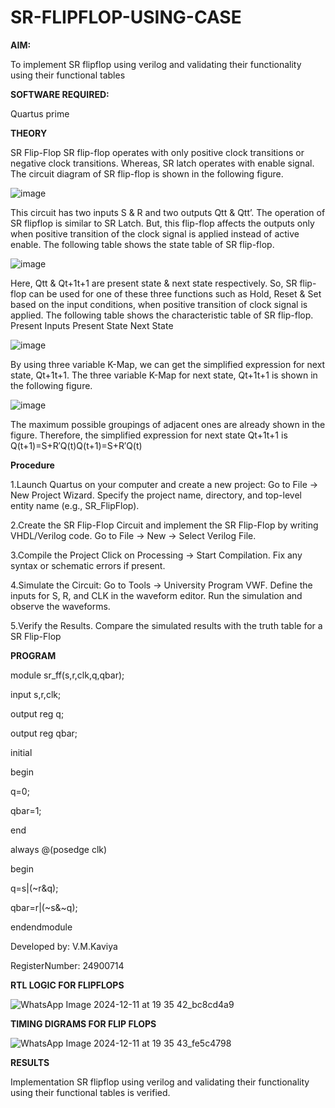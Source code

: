 # SR-FLIPFLOP-USING-CASE

**AIM:**

To implement  SR flipflop using verilog and validating their functionality using their functional tables

**SOFTWARE REQUIRED:**

Quartus prime

**THEORY**

SR Flip-Flop SR flip-flop operates with only positive clock transitions or negative clock transitions. Whereas, SR latch operates with enable signal. The circuit diagram of SR flip-flop is shown in the following figure.

![image](https://github.com/naavaneetha/SR-FLIPFLOP-USING-CASE/assets/154305477/0f710028-ad52-4d3e-9276-8714cf023a25)

 
This circuit has two inputs S & R and two outputs Qtt & Qtt’. The operation of SR flipflop is similar to SR Latch. But, this flip-flop affects the outputs only when positive transition of the clock signal is applied instead of active enable. The following table shows the state table of SR flip-flop.

![image](https://github.com/naavaneetha/SR-FLIPFLOP-USING-CASE/assets/154305477/dabfc4f4-87e3-4cbc-9472-f89ee1b5ed30)

 
Here, Qtt & Qt+1t+1 are present state & next state respectively. So, SR flip-flop can be used for one of these three functions such as Hold, Reset & Set based on the input conditions, when positive transition of clock signal is applied. The following table shows the characteristic table of SR flip-flop. Present Inputs Present State Next State

![image](https://github.com/naavaneetha/SR-FLIPFLOP-USING-CASE/assets/154305477/dd90d16c-aec5-4290-a586-e2346b1e9eb5)

 
By using three variable K-Map, we can get the simplified expression for next state, Qt+1t+1. The three variable K-Map for next state, Qt+1t+1 is shown in the following figure.

![image](https://github.com/naavaneetha/SR-FLIPFLOP-USING-CASE/assets/154305477/473efad6-d70b-4ca7-aeb7-898bbfca319f)

 
The maximum possible groupings of adjacent ones are already shown in the figure. Therefore, the simplified expression for next state Qt+1t+1 is Q(t+1)=S+R′Q(t)Q(t+1)=S+R′Q(t)

**Procedure**

1.Launch Quartus on your computer and create a new project: Go to File → New Project Wizard. Specify the project name, directory, and top-level entity name (e.g., SR_FlipFlop).

2.Create the SR Flip-Flop Circuit and implement the SR Flip-Flop by writing VHDL/Verilog code. Go to File → New → Select Verilog File.

3.Compile the Project Click on Processing → Start Compilation. Fix any syntax or schematic errors if present.

4.Simulate the Circuit: Go to Tools → University Program VWF. Define the inputs for S, R, and CLK in the waveform editor. Run the simulation and observe the waveforms.

5.Verify the Results. Compare the simulated results with the truth table for a SR Flip-Flop


**PROGRAM**

module sr_ff(s,r,clk,q,qbar);

input s,r,clk;

output reg q;

output reg qbar;

initial 

begin

q=0;

qbar=1;

end

always @(posedge clk)

begin
  
   q=s|(~r&q);
   
   qbar=r|(~s&~q);

endendmodule

Developed by: V.M.Kaviya

RegisterNumber: 24900714

**RTL LOGIC FOR FLIPFLOPS**

![WhatsApp Image 2024-12-11 at 19 35 42_bc8cd4a9](https://github.com/user-attachments/assets/fe74814e-3ce7-4a34-8e51-ac7194dbfdb4)


**TIMING DIGRAMS FOR FLIP FLOPS**

![WhatsApp Image 2024-12-11 at 19 35 43_fe5c4798](https://github.com/user-attachments/assets/77e8cb34-c4b5-45d2-afad-558fed3a7944)


**RESULTS**

Implementation SR flipflop using verilog and validating their functionality using their functional tables is verified.

